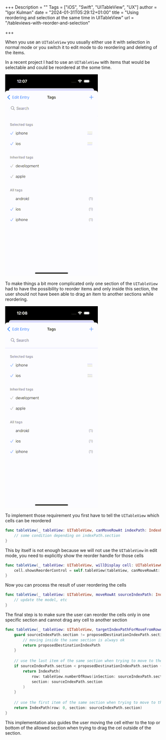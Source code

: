 +++
Description = ""
Tags = ["iOS", "Swift", "UITableView", "UX"]
author = "Igor Kulman"
date = "2024-01-31T05:29:12+01:00"
title = "Using reordering and selection at the same time in UITableView"
url = "/tableviews-with-reorder-and-selection"

+++

When you use an `UITableView` you usually either use it with selection in normal mode or you switch it to edit mode to do reordering and deleting of the items.

In a recent project I had to use an `UITableView` with items that would be selectable and could be reordered at the some time.

![Reordering](reorder1.gif)

To make things a bit more complicated only one section of the `UITableView` had to have the possibility to reorder items and only inside this section, the user should not have been able to drag an item to another sections while reordering.

![Reordering](reorder2.gif)

To implement those requirement you first have to tell the `UITableView` which cells can be reordered

```swift
func tableView(_ tableView: UITableView, canMoveRowAt indexPath: IndexPath) -> Bool {
    // some condition depending on indexPath.section
}
```

This by itself is not enough because we will not use the  `UITableView` in edit mode, you need to explicitly show the reorder handle for those cells

```swift
func tableView(_ tableView: UITableView, willDisplay cell: UITableViewCell, forRowAt indexPath: IndexPath) {
    cell.showsReorderControl = self.tableView(tableView, canMoveRowAt: indexPath)
}
```

Now you can process the result of user reordering the cells

```swift
func tableView(_ tableView: UITableView, moveRowAt sourceIndexPath: IndexPath, to destinationIndexPath: IndexPath) {
    // update the model, etc
}
```

The final step is to make sure the user can reorder the cells only in one specific section and cannot drag any cell to another section

```swift
func tableView(_ tableView: UITableView, targetIndexPathForMoveFromRowAt sourceIndexPath: IndexPath, toProposedIndexPath proposedDestinationIndexPath: IndexPath) -> IndexPath {
    guard sourceIndexPath.section != proposedDestinationIndexPath.section else {
        // moving inside the same section is always ok
        return proposedDestinationIndexPath
    }

    // use the last item of the same section when trying to move to the next one
    if sourceIndexPath.section < proposedDestinationIndexPath.section {
        return IndexPath(
            row: tableView.numberOfRows(inSection: sourceIndexPath.section) - 1,
            section: sourceIndexPath.section
        )
    }

    // use the first item of the same section when trying to move to the previous one
    return IndexPath(row: 0, section: sourceIndexPath.section)
}
```

This implementation also guides the user moving the cell either to the top or bottom of the allowed section when trying to drag the cel outside of the section.
